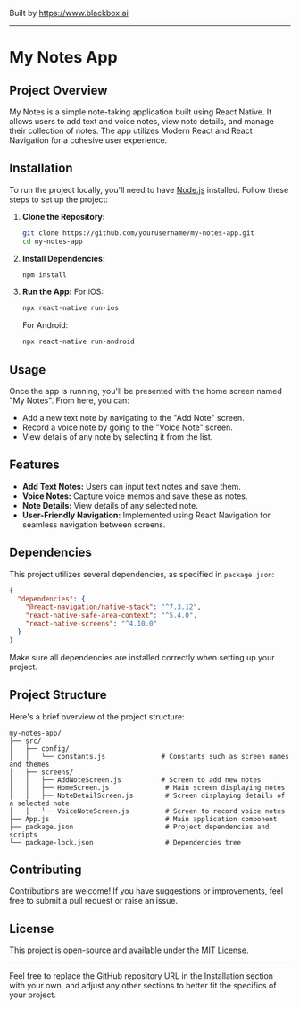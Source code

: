 
Built by https://www.blackbox.ai

---

# My Notes App

## Project Overview
My Notes is a simple note-taking application built using React Native. It allows users to add text and voice notes, view note details, and manage their collection of notes. The app utilizes Modern React and React Navigation for a cohesive user experience.

## Installation
To run the project locally, you'll need to have [Node.js](https://nodejs.org/en/) installed. Follow these steps to set up the project:

1. **Clone the Repository:**
   ```bash
   git clone https://github.com/yourusername/my-notes-app.git
   cd my-notes-app
   ```

2. **Install Dependencies:**
   ```bash
   npm install
   ```

3. **Run the App:**
   For iOS:
   ```bash
   npx react-native run-ios
   ```
   For Android:
   ```bash
   npx react-native run-android
   ```

## Usage
Once the app is running, you'll be presented with the home screen named "My Notes". From here, you can:
- Add a new text note by navigating to the "Add Note" screen.
- Record a voice note by going to the "Voice Note" screen.
- View details of any note by selecting it from the list.
  
## Features
- **Add Text Notes:** Users can input text notes and save them.
- **Voice Notes:** Capture voice memos and save these as notes.
- **Note Details:** View details of any selected note.
- **User-Friendly Navigation:** Implemented using React Navigation for seamless navigation between screens.

## Dependencies
This project utilizes several dependencies, as specified in `package.json`:
```json
{
  "dependencies": {
    "@react-navigation/native-stack": "^7.3.12",
    "react-native-safe-area-context": "^5.4.0",
    "react-native-screens": "^4.10.0"
  }
}
```
Make sure all dependencies are installed correctly when setting up your project.

## Project Structure
Here's a brief overview of the project structure:

```
my-notes-app/
├── src/
│   ├── config/
│   │   └── constants.js              # Constants such as screen names and themes
│   ├── screens/
│   │   ├── AddNoteScreen.js          # Screen to add new notes
│   │   ├── HomeScreen.js              # Main screen displaying notes
│   │   ├── NoteDetailScreen.js        # Screen displaying details of a selected note
│   │   └── VoiceNoteScreen.js         # Screen to record voice notes
├── App.js                             # Main application component
├── package.json                       # Project dependencies and scripts
└── package-lock.json                  # Dependencies tree
```

## Contributing
Contributions are welcome! If you have suggestions or improvements, feel free to submit a pull request or raise an issue.

## License
This project is open-source and available under the [MIT License](LICENSE).

---

Feel free to replace the GitHub repository URL in the Installation section with your own, and adjust any other sections to better fit the specifics of your project.